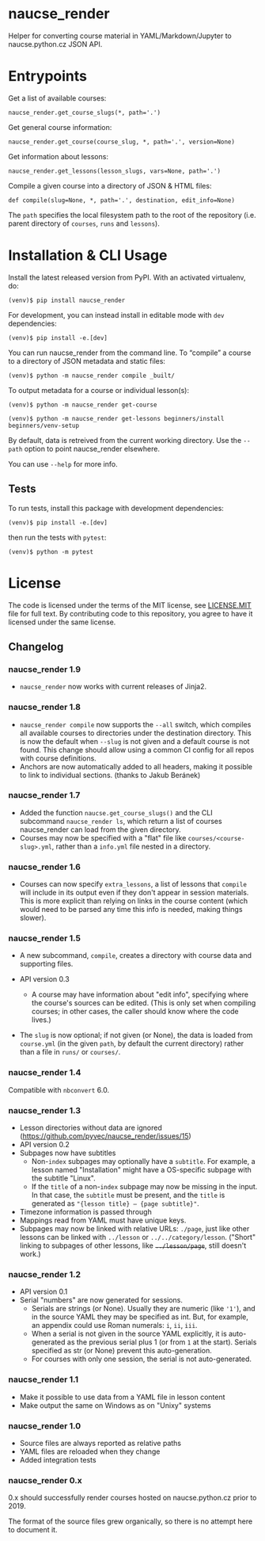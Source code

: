 # naucse_render

Helper for converting course material in YAML/Markdown/Jupyter to
naucse.python.cz JSON API.


# Entrypoints

Get a list of available courses:

`naucse_render.get_course_slugs(*, path='.')`

Get general course information:

`naucse_render.get_course(course_slug, *, path='.', version=None)`

Get information about lessons:

`naucse_render.get_lessons(lesson_slugs, vars=None, path='.')`

Compile a given course into a directory of JSON & HTML files:

`def compile(slug=None, *, path='.', destination, edit_info=None)`

The `path` specifies the local filesystem path to the root of the repository
(i.e. parent directory of `courses`, `runs` and `lessons`).


# Installation & CLI Usage

Install the latest released version from PyPI.
With an activated virtualenv, do:

```console
(venv)$ pip install naucse_render
```

For development, you can instead install in editable mode
with `dev` dependencies:

```console
(venv)$ pip install -e.[dev]
```

You can run naucse_render from the command line.
To “compile” a course to a directory of JSON metadata and static files:

```console
(venv)$ python -m naucse_render compile _built/
```

To output metadata for a course or individual lesson(s):

```console
(venv)$ python -m naucse_render get-course

(venv)$ python -m naucse_render get-lessons beginners/install beginners/venv-setup
```

By default, data is retreived from the current working directory.
Use the `--path` option to point naucse_render elsewhere.

You can use `--help` for more info.


## Tests

To run tests, install this package with development dependencies:

```console
(venv)$ pip install -e.[dev]
```

then run the tests with `pytest`:

```console
(venv)$ python -m pytest
```


# License

The code is licensed under the terms of the MIT license, see [LICENSE.MIT] file
for full text. By contributing code to this repository, you agree to have it
licensed under the same license.

[LICENSE.MIT]: https://github.com/pyvec/naucse.python.cz/blob/master/LICENSE.MIT


## Changelog

### naucse_render 1.9

* `naucse_render` now works with current releases of Jinja2.

### naucse_render 1.8

* `naucse_render compile` now supports the `--all` switch, which
  compiles all available courses to directories under the
  destination directory.
  This is now the default when `--slug` is not given and a default course
  is not found.
  This change should allow using a common CI config for all repos with
  course definitions.
* Anchors are now automatically added to all headers, making it possible to
  link to individual sections. (thanks to Jakub Beránek)

### naucse_render 1.7

* Added the function `naucse.get_course_slugs()` and the CLI subcommand
  `naucse_render ls`, which return a list of courses naucse_render can load
  from the given directory.
* Courses may now be specified with a "flat" file like
  `courses/<course-slug>.yml`, rather than a `info.yml` file nested in a
  directory.


### naucse_render 1.6

* Courses can now specify `extra_lessons`, a list of lessons that
  `compile` will include in its output even if they don't appear in
  session materials.
  This is more explicit than relying on links in the course content
  (which would need to be parsed any time this info is needed, making
  things slower).


### naucse_render 1.5

* A new subcommand, `compile`, creates a directory with course data
  and supporting files.

* API version 0.3
  * A course may have information about "edit info", specifying where the
    course's sources can be edited. (This is only set when compiling
    courses; in other cases, the caller should know where the code lives.)

* The `slug` is now optional; if not given (or None), the data is loaded
  from `course.yml` (in the given `path`, by default the current directory)
  rather than a file in `runs/` or `courses/`.


### naucse_render 1.4

Compatible with  `nbconvert` 6.0.


### naucse_render 1.3

* Lesson directories without data are ignored
  (https://github.com/pyvec/naucse_render/issues/15)
* API version 0.2
* Subpages now have subtitles
  * Non-`index` subpages may optionally have a `subtitle`. For example,
    a lesson named "Installation" might have a OS-specific subpage with the
    subtitle "Linux".
  * If the `title` of a non-`index` subpage may now be missing in the input.
    In that case, the `subtitle` must be present, and the `title` is generated
    as `"{lesson title} – {page subtitle}"`.
* Timezone information is passed through
* Mappings read from YAML must have unique keys.
* Subpages may now be linked with relative URLs: `./page`, just like
  other lessons can be linked with `../lesson` or `../../category/lesson`.
  ("Short" linking to subpages of other lessons, like ~~`../lesson/page`~~,
  still doesn't work.)


### naucse_render 1.2

* API version 0.1
* Serial "numbers" are now generated for sessions.
  * Serials are strings (or None). Usually they are numeric (like `'1'`),
    and in the source YAML they may be specified as int.
    But, for example, an appendix could use Roman numerals: `i`, `ii`, `iii`.
  * When a serial is not given in the source YAML explicitly, it is
    auto-generated as the previous serial plus 1 (or from `1` at the start).
    Serials specified as str (or None) prevent this auto-generation.
  * For courses with only one session, the serial is not auto-generated.


### naucse_render 1.1

* Make it possible to use data from a YAML file in lesson content
* Make output the same on Windows as on "Unixy" systems


### naucse_render 1.0

* Source files are always reported as relative paths
* YAML files are reloaded when they change
* Added integration tests


### naucse_render 0.x

0.x should successfully render courses hosted on naucse.python.cz
prior to 2019.

The format of the source files grew organically, so there is no attempt here
to document it.
